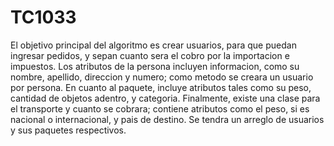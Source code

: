 # TC1033
El objetivo principal del algoritmo es crear usuarios, para que puedan ingresar pedidos, y sepan cuanto sera el cobro por la importacion e impuestos. Los atributos de la persona incluyen informacion, como su nombre, apellido, direccion y numero; como metodo se creara un usuario por persona. En cuanto al paquete, incluye atributos tales como su peso, cantidad de objetos adentro, y categoria. Finalmente, existe una clase para el transporte y cuanto se cobrara; contiene atributos como el peso, si es nacional o internacional, y pais de destino. Se tendra un arreglo de usuarios y sus paquetes respectivos.
